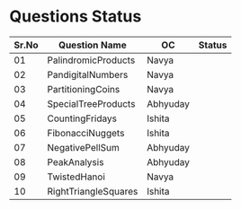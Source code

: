 # Questions Status

| Sr.No | Question Name       | OC       | Status |
| ----- | ------------------- | -------- | ------ |
| 01    | PalindromicProducts | Navya    |        |
| 02    | PandigitalNumbers   | Navya    |        |
| 03    | PartitioningCoins   | Navya    |        |
| 04    | SpecialTreeProducts | Abhyuday |        |
| 05    | CountingFridays     | Ishita   |        |
| 06    | FibonacciNuggets    | Ishita   |        |
| 07    | NegativePellSum     | Abhyuday |        |
| 08    | PeakAnalysis        | Abhyuday |        |
| 09    | TwistedHanoi        | Navya    |        |
| 10    | RightTriangleSquares| Ishita   |        |
